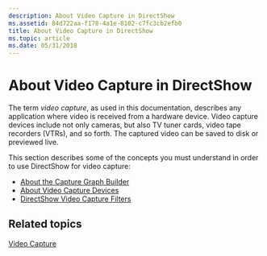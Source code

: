 ```yaml
---
description: About Video Capture in DirectShow
ms.assetid: 84d722aa-f178-4a1e-8102-c7fc3cb2efb0
title: About Video Capture in DirectShow
ms.topic: article
ms.date: 05/31/2018
---
```


# About Video Capture in DirectShow

The term *video capture*, as used in this documentation, describes any application where video is received from a hardware device. Video capture devices include not only cameras, but also TV tuner cards, video tape recorders (VTRs), and so forth. The captured video can be saved to disk or previewed live.

This section describes some of the concepts you must understand in order to use DirectShow for video capture:

-   [About the Capture Graph Builder](about-the-capture-graph-builder.md)
-   [About Video Capture Devices](about-video-capture-devices.md)
-   [DirectShow Video Capture Filters](directshow-video-capture-filters.md)

## Related topics

<dl> <dt>

[Video Capture](video-capture.md)
</dt> </dl>

 

 



